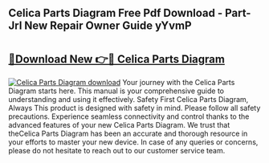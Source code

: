 ## Celica Parts Diagram Free Pdf Download - Part-Jrl New Repair Owner Guide yYvmP

# <h2><a href="http://dfq9yh.blite.top/?on=Celica+Parts+Diagram">🔗Download New 👉🔴 Celica Parts Diagram</a></h2>

[![Celica Parts Diagram download](https://i.imgur.com/lujVjoI.png)](http://dfq9yh.blite.top/?on=Celica+Parts+Diagram)
Your journey with the Celica Parts Diagram starts here. This manual is your comprehensive guide to understanding and using it effectively. Safety First Celica Parts Diagram, Always This product is designed with safety in mind. Please follow all safety precautions. Experience seamless connectivity and control thanks to the advanced features of your new Celica Parts Diagram. We trust that theCelica Parts Diagram has been an accurate and thorough resource in your efforts to master your new device. In case of any queries or concerns, please do not hesitate to reach out to our customer service team.
